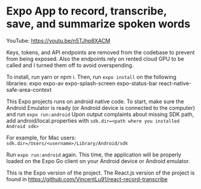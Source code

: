 # Expo App to record, transcribe, save, and summarize spoken words

YouTube: https://youtu.be/n5TJhp8XACM

Keys, tokens, and API endpoints are removed from the codebase to prevent from being exposed. Also the endpoints rely on rented cloud GPU to be called and I turned them off to avoid overspending.

To install, run yarn or npm i. Then, run `expo install` on the following libraries:
expo
expo-av
expo-splash-screen
expo-status-bar
react-native-safe-area-context

This Expo projects runs on android native code. To start, make sure the Android Emulator is ready (or Android device is connected to the computer) and run
`expo run:android`
Upon output complaints about missing SDK path, add android/local.properties with
`sdk.dir=<path where you installed Android sdk>`

For example, for Mac users:
`sdk.dir=/Users/<username>/Library/Android/sdk`

Run `expo run:android` again. This time, the application will be properly loaded on the Expo Go client on your Android device or Android emulator.

This is the Expo version of the project. The React.js version of the project is found in https://github.com/VincentLu91/react-record-transcribe
